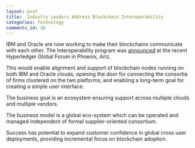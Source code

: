 ```yaml
---
layout: post
title:  Industry Leaders Address Blockchain Interoperability
categories: Technology
comments_id: 36
---
```



IBM and Oracle are now working to make their blockchains communicate with each other. The Interoperability program was [announced](https://www.coindesk.com/old-rivals-oracle-and-ibm-want-their-blockchains-to-talk-to-each-other) at the recent Hyperledger Global Forum in Phoenix, Ariz.

This would enable alignment and support of blockchain nodes running on both IBM and Oracle clouds, opening the door for connecting the consortia of firms clustered on the two platforms, and enabling a long-term goal for creating a simple user interface.

The business goal is an ecosystem ensuring support across multiple clouds and multiple vendors.

The business model is a global eco-system which can be operated and managed independent of formal supplier-oriented consortium.

Success has potential to expand customer confidence in global cross user deployments, providing incremental focus on blockchain adoption.
